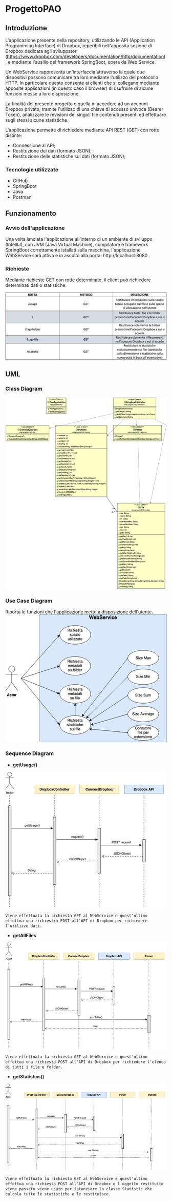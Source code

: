 # ProgettoPAO
## Introduzione

L'applicazione presente nella repository, utilizzando le API (Application Programming Interface) di Dropbox, reperibili nell'apposita sezione di Dropbox dedicata agli sviluppatori (https://www.dropbox.com/developers/documentation/http/documentation), e mediante l'ausilio del framework SpringBoot, opera da Web Service.

Un WebService rappresenta un'interfaccia attraverso la quale due dispositivi possono comunicare tra loro mediante l'utilizzo del protocollo HTTP. In particolare questo consente ai clienti che si collegano mediante apposite applicazioni (in questo caso il browser) di usufruire di alcune funzioni messe a loro disposizione.

La finalità del presente progetto è quella di accedere ad un account Dropbox privato, tramite l'utilizzo di una chiave di accesso univoca (Bearer Token), analizzare le revisioni dei singoli file contenuti presenti ed effettuare sugli stessi alcune statistiche.

L'applicazione permette di richiedere mediante API REST (GET) con rotte distinte:
* Connessione al API;
* Restituzione dei dati (formato JSON);
* Restituzione delle statistiche sui dati (formato JSON);

### Tecnologie utilizzate
* GitHub
* SpringBoot
* Java
* Postman

## Funzionamento
### Avvio dell'applicazione
Una volta lanciata l'applicazione all'interno di un ambiente di sviluppo (IntellIJ), con JVM (Java Virtual Machine), compilatore e framework SpringBoot correttamente istallati sulla macchina, l'applicazione WebService sarà attiva e in ascolto alla porta: http://localhost:8080 .
### Richieste
Mediante richieste GET con rotte determinate, il client può richiedere determinati dati o statistiche.

![](Rotte.png)

## UML
### Class Diagram
![](classDiagram.png)
### Use Case Diagram
Riporta le funzioni che l'applicazione mette a disposizione dell'utente.
![](useCaseDiagram.png)


### Sequence Diagram

* **getUsage()**
    
![](getUsageSequenceDiagram.png)
    
    Viene effettuata la richiesta GET al WebService e quest'ultimo effettua una richiestra POST all'API di Dropbox per richiedere l'utilizzo dati.

* **getAllFiles**

![](getAllFilesSequenceDiagram.png)
    
    Viene effettuata la richiesta GET al WebService e quest'ultimo effettua una richiesta POST all'API di Dropbox per richiedere l'elenco di tutti i file e folder.
    
* **getStatistics()**

![](getStatisticsSequenceDiagram.png)
    
    Viene effettuata la richiesta GET al WebService e quest'ultimo effettua una richiesta POST all'API di Dropbox e l'oggetto restituito viene passato viene usato per istanziare la classe Statistic che calcola tutte le statistiche e le restituisce.





